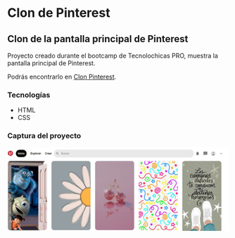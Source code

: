 # Clon de Pinterest
## Clon de la pantalla principal de Pinterest

Proyecto creado durante el bootcamp de Tecnolochicas PRO, muestra la pantalla principal de Pinterest. 

Podrás encontrarlo en [Clon Pinterest](https://pinterest-clone-ashy.vercel.app/).

### Tecnologías 

* HTML
* CSS

### Captura del proyecto
![Captura del proyecto](/imagenes/CapturaPinterest.PNG)
